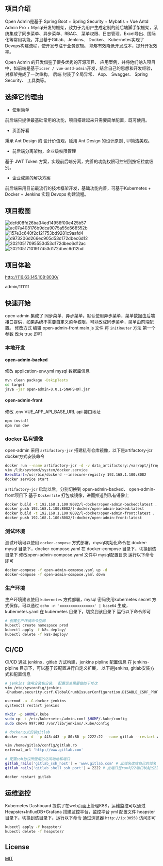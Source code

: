 ## 项目介绍

Open Admin是基于 Spring Boot + Spring Security + Mybatis + Vue Antd Admin Pro + Mysql开发的框架，致力于为用户生成定制的前后端脚手架框架，系统集成了同步菜单、异步菜单、RBAC、 菜单权限、日志管理、Excel导出、国际化等常用功能，并且基于Gitlab、Jenkins、 Docker、 Kubernetes实现了Devops构建流程，使开发专注于业务逻辑。 能够有效降低开发成本，提升开发效率。

Open Admin 的开发借鉴了很多优秀的开源项目、 应用案例，并将他们纳入项目中，如前端是基于`iczer / vue-antd-admin`开发，结合自己的思想和开发经验，对框架完成了一次重构。 后端 封装了全局异常、 Aop、 Swagger、 Spring Security、 工具类等。

## 选择它的理由


- 使用简单

前后端只提供最基础常用的功能，项目搭建起来只需要简单配置，既可使用。

- 页面好看

秉承 Ant Design 的 设计价值观，延用 Ant Design 的设计原则 , UI简洁美观。

- 前后端分离架构，企业级权限管理

基于 JWT Token 方案，实现前后端分离，完善的功能权限可控制到按钮粒度级别。

- 企业成熟的解决方案

前后端采用目前最流行的技术框架开发，基础功能完善，可基于Kubernetes + Docker + Jenkins 实现 Devops 构建流程。


## 项目截图

![dcfd08fd26ba34ed14956f00e425b57](https://user-images.githubusercontent.com/45785238/123389408-6d603b80-d5cc-11eb-80be-871abf2eadb7.png)
![ae07a408176b9dca9075a55d568552b](https://user-images.githubusercontent.com/45785238/123389431-74874980-d5cc-11eb-9462-2fc00926337d.png)
![157e3c640f2c121753bd9281c9aafd4](https://user-images.githubusercontent.com/45785238/123389440-76e9a380-d5cc-11eb-9cdb-2182c84fa74a.png)
![d973206d266ec905d53d172dbec6d12](https://user-images.githubusercontent.com/45785238/123389447-78b36700-d5cc-11eb-9010-ef942d8287ba.png)
![20210517095553d53d172dbec6d12ac](https://user-images.githubusercontent.com/45785238/123389467-7c46ee00-d5cc-11eb-88c2-2aa134728370.png)
![20210517101917d53d172dbec6d12bd](https://user-images.githubusercontent.com/45785238/123389478-7f41de80-d5cc-11eb-81d1-2ed8c09ddfe8.png)


## 项目体验

http://116.63.145.108:8030/

admin/111111

## 快速开始

open-admin 集成了 同步菜单、异步菜单，默认使用异步菜单，菜单数据由后端接口提供，如果系统不需要自定义菜单权限，可以改成同步菜单，菜单由前端配置。 修改方式 
编辑 open-admin-front main.js 文件 将 `initRouter` 方法 第一个参数 改为 true 即可

### 本地开发

#### open-admin-backed

修改 application-env.yml mysql 数据库信息

```bash
mvn clean package -DskipTests
cd target
java -jar open-admin-0.0.1-SNAPSHOT.jar
```

#### open-admin-front

修改 .env VUE_APP_API_BASE_URL api 接口地址

```bash
npm install 
npm run dev
```

### docker 私有镜像

open-admin 采用 `artifactory-jcr` 搭建私有仓库镜像，以下是artifactory-jcr docker方式安装命令
```bash
docker run --name artifactory-jcr -d -v data_artifactory:/var/opt/jfrog/artifactory -p 8082:8082 -p 8083:8083 docker.bintray.io/jfrog/artifactory-jcr:latest
vim /lib/systemd/system/docker.service 
ExecStart=/usr/bin/dockerd --insecure-registry 192.168.1.100:8082
docker service start

```

`artifactory-jcr` 启动以后，分别切换到 open-admin-backed、 open-admin-front项目下 基于 `Dockerfile` 打包成镜像，进而推送到私有镜像上

```bash
docker build -t 192.168.1.100:8082/l-docker/open-admin-backed:latest .
docker push 192.168.1.100:8082/l-docker/open-admin-backed:latest
docker build -t 192.168.1.100:8082/l-docker/open-admin-front:latest .
docker push 192.168.1.100:8082/l-docker/open-admin-front:latest
```

### 测试环境

测试环境可以使用 `docker-compose` 方式部署，mysql初始化命令在 docker-mysql 目录下，docker-compose.yaml 在 docker-compose 目录下，切换到该目录下 修改open-admin-compose.yaml 文件中 mysql配置目录 运行以下命令即可

```bash
docker-compose -f open-admin-compose.yaml up -d
docker-compose -f open-admin-compose.yaml down
```


### 生产环境

生产环境建议使用 `kubernetes` 方式部署，mysql 密码使用kubernetes secret 方式保存，可以通过 `echo -n 'xxxxxxxxxxxxxxxx' | base64` 生成， kubernetes.yaml 在 kubernetes 目录下，切换到该目录下 运行以下命令即可

```bash
# 创建生产环境命令空间
kubectl create namespace prod
kubectl apply -f k8s-deploy/
kubectl delete -f k8s-deploy/
```

## CI/CD

CI/CD 通过 jenkins，gitlab 方式构建，jenkins pipline 配置信息 在 jenkins-pipline 目录下，可以基于该配置进行自定义扩展， 以下是jenkins, gitlab安装方式和配置信息

```bash
# jenkins 使用安装包安装， 配置信息需要做如下修改
vim /etc/sysconfig/jenkins
-Dhudson.security.csrf.GlobalCrumbIssuerConfiguration.DISABLE_CSRF_PROTECTION=true

usermod -a -G docker jenkins
systemctl restart jenkins

mkdir -p $HOME/.kube  
sudo cp -i /etc/kubernetes/admin.conf $HOME/.kube/config
sudo chown 997:993 /var/lib/jenkins/.kube/config
```

```bash
# docker方式安装gitlab
docker run -d  -p 443:443 -p 80:80 -p 2222:22 --name gitlab --restart always -v /home/gitlab/config:/etc/gitlab -v /home/gitlab/logs:/var/log/gitlab -v /home/gitlab/data:/var/opt/gitlab gitlab/gitlab-ce

vim /home/gitlab/config/gitlab.rb
external_url 'http://www.gitlab.com'
 
# 配置ssh协议所使用的访问地址和端口
gitlab_rails['gitlab_ssh_host'] = 'www.gitlab.com' # 此域名改成自己的域名
gitlab_rails['gitlab_shell_ssh_port'] = 2222 # 此端口是run时22端口映射的2222端口

docker restart gitlab
```

## 运维监控

Kubernetes Dashboard 提供了在web页面上管理K8S，运维监控可以通过 Heapster+InfluxDB+Grafana 搭建监控平台，监控平台 yml 配置文件 heapster 目录下，切换到该目录下，运行以下命令 通过浏览器 `http://ip:30558` 访问即可

```bash
kubectl apply -f heapster/
kubectl delete -f heapster/
```

## License

[MIT](https://github.com/cxp1539/open-admin/blob/main/LICENSE)

